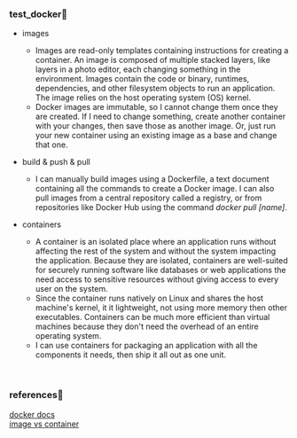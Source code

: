### test_docker🐋
- images
  - Images are read-only templates containing instructions for creating a container. An image is composed of multiple stacked layers, like layers in a photo editor, each changing something in the environment. Images contain the code or binary, runtimes, dependencies, and other filesystem objects to run an application. The image relies on the host operating system (OS) kernel.
  - Docker images are immutable, so I cannot change them once they are created. If I need to change something, create another container with your changes, then save those as another image. Or, just run your new container using an existing image as a base and change that one.
  
- build & push & pull
  - I can manually build images using a Dockerfile, a text document containing all the commands to create a Docker image. I can also pull images from a central repository called a registry, or from repositories like Docker Hub using the command _docker pull [name]_.
  
- containers
  - A container is an isolated place where an application runs without affecting the rest of the system and without the system impacting the application. Because they are isolated, containers are well-suited for securely running software like databases or web applications the need access to sensitive resources without giving access to every user on the system.
  - Since the container runs natively on Linux and shares the host machine's kernel, it it lightweight, not using more memory then other executables. Containers can be much more efficient than virtual machines because they don't need the overhead of an entire operating system.
  - I can use containers for packaging an application with all the components it needs, then ship it all out as one unit.  
<br />

### references🐳
[docker docs](https://docs.docker.com/)  
[image vs container](https://circleci.com/blog/docker-image-vs-container/)
